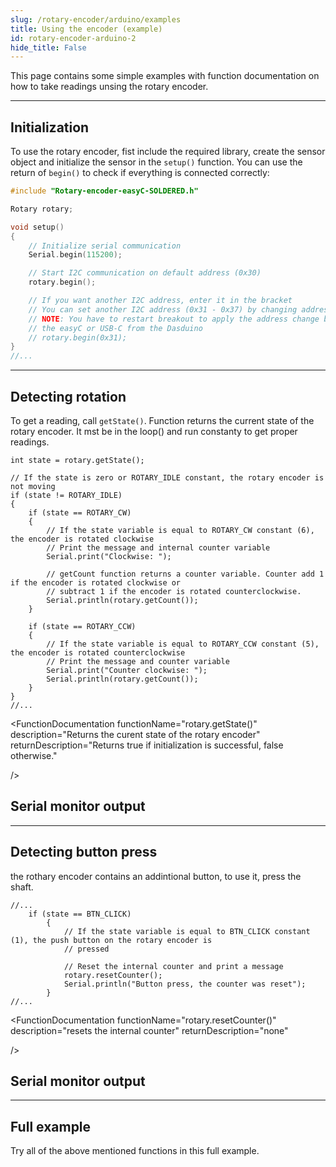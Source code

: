 ```yaml
---
slug: /rotary-encoder/arduino/examples 
title: Using the encoder (example)
id: rotary-encoder-arduino-2 
hide_title: False
---
```


This page contains some simple examples with function documentation on how to take readings unsing the rotary encoder.

---

## Initialization
To use the rotary encoder, fist include the required library, create the sensor object and initialize the sensor in the `setup()` function. You can use the return of `begin()` to check if everything is connected correctly:
```cpp
#include "Rotary-encoder-easyC-SOLDERED.h"

Rotary rotary;

void setup()
{
    // Initialize serial communication
    Serial.begin(115200);

    // Start I2C communication on default address (0x30)
    rotary.begin();

    // If you want another I2C address, enter it in the bracket
    // You can set another I2C address (0x31 - 0x37) by changing address switches on the breakout
    // NOTE: You have to restart breakout to apply the address change by unplugging and plugging
    // the easyC or USB-C from the Dasduino    
    // rotary.begin(0x31);
}
//...
```

<FunctionDocumentation
  functionName="Rotary rotary"
  description="Creates rotary object"
  returnDescription="none"
/>

<FunctionDocumentation
  functionName="rotary.begin()"
  description="Initializes the rotary encoder, setting up communication over I2C and verifying its presence."
  returnDescription="Returns true if initialization is successful, false otherwise."
/>

---

## Detecting rotation

To get a reading, call `getState()`. Function returns the current state of the rotary encoder. It mst be in the loop() and run constanty to get proper readings.
```cp
int state = rotary.getState();

// If the state is zero or ROTARY_IDLE constant, the rotary encoder is not moving
if (state != ROTARY_IDLE)
{
    if (state == ROTARY_CW)
    {
        // If the state variable is equal to ROTARY_CW constant (6), the encoder is rotated clockwise
        // Print the message and internal counter variable
        Serial.print("Clockwise: ");

        // getCount function returns a counter variable. Counter add 1 if the encoder is rotated clockwise or
        // subtract 1 if the encoder is rotated counterclockwise.
        Serial.println(rotary.getCount());
    }

    if (state == ROTARY_CCW)
    {
        // If the state variable is equal to ROTARY_CCW constant (5), the encoder is rotated counterclockwise
        // Print the message and counter variable
        Serial.print("Counter clockwise: ");
        Serial.println(rotary.getCount());
    }
}
//...
```


<FunctionDocumentation
  functionName="rotary.getState()"
  description="Returns the curent state of the rotary encoder"
  returnDescription="Returns true if initialization is successful, false otherwise."

/>

## Serial monitor output
<CenteredImage src="/img/rotary-encoder/rotary-encoder_serial_monitor_rotation.jpg" alt="SI7211-B-00-IV sensor on board" caption="Output from Serial Monitor" width="400px" />

---

## Detecting button press
the rothary encoder contains an addintional button, to use it, press the shaft.

```cp
//...
    if (state == BTN_CLICK)
        {
            // If the state variable is equal to BTN_CLICK constant (1), the push button on the rotary encoder is
            // pressed

            // Reset the internal counter and print a message
            rotary.resetCounter();
            Serial.println("Button press, the counter was reset");
        }
//...
```
<FunctionDocumentation
  functionName="rotary.resetCounter()"
  description="resets the internal counter"
  returnDescription="none"

/>

## Serial monitor output
<CenteredImage src="/img/rotary-encoder/rotary-encoder_serial_monitor_output.jpg" alt="SI7211-B-00-IV sensor on board" caption="Output from Serial Monitor" width="400px" />


---

## Full example

Try all of the above mentioned functions in this full example.

<QuickLink 
  title="RotaryCounter.ino" 
  description="Example file to show basic rotary encoder functionality"
  url="https://github.com/SolderedElectronics/Soldered-Rotary-Encoder-With-easyC-Arduino-Library/blob/main/examples/RotaryCounter/RotaryCounter.ino" 
/>